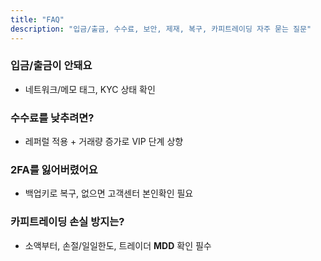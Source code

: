 ```yaml
---
title: "FAQ"
description: "입금/출금, 수수료, 보안, 제재, 복구, 카피트레이딩 자주 묻는 질문"
---
```


### 입금/출금이 안돼요
- 네트워크/메모 태그, KYC 상태 확인

### 수수료를 낮추려면?
- 레퍼럴 적용 + 거래량 증가로 VIP 단계 상향

### 2FA를 잃어버렸어요
- 백업키로 복구, 없으면 고객센터 본인확인 필요

### 카피트레이딩 손실 방지는?
- 소액부터, 손절/일일한도, 트레이더 **MDD** 확인 필수
